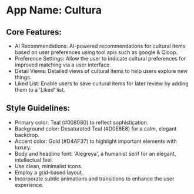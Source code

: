 # **App Name**: Cultura

## Core Features:

- AI Recommendations: AI-powered recommendations for cultural items based on user preferences using tool apis such as google & Qloop.
- Preference Settings: Allow the user to indicate cultural preferences for improved matching via a user interface.
- Detail Views: Detailed views of cultural items to help users explore new things.
- Liked List: Enable users to save cultural items for later review by adding them to a 'Liked' list.

## Style Guidelines:

- Primary color: Teal (#008080) to reflect sophistication.
- Background color: Desaturated Teal (#D0E8E8) for a calm, elegant backdrop.
- Accent color: Gold (#D4AF37) to highlight important elements with luxury.
- Body and headline font: 'Alegreya', a humanist serif for an elegant, intellectual feel.
- Use clean, minimalist icons.
- Employ a grid-based layout.
- Incorporate subtle animations and transitions to enhance the user experience.